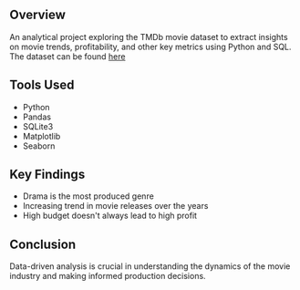 

## Overview
An analytical project exploring the TMDb movie dataset to extract insights on movie trends, profitability, and other key metrics using Python and SQL. The dataset can be found [here](https://www.kaggle.com/datasets/tmdb/tmdb-movie-metadata)

## Tools Used
- Python
- Pandas
- SQLite3
- Matplotlib
- Seaborn

## Key Findings
- Drama is the most produced genre
- Increasing trend in movie releases over the years
- High budget doesn't always lead to high profit

## Conclusion
Data-driven analysis is crucial in understanding the dynamics of the movie industry and making informed production decisions.


